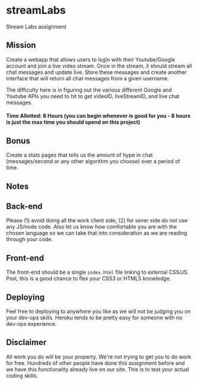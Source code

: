 # streamLabs
Stream Labs assignment

## Mission

Create a webapp that allows users to login with their Youtube/Google account and
join a live video stream. Once in the stream, it should stream all chat messages
and update live. Store these messages and create another interface that will
return all chat messages from a given username.

The difficulty here is in figuring out the various different Google and Youtube APIs you need to hit to get videoID, liveStreamID, and live chat messages.

#### Time Allotted: 8 Hours (you can begin whenever is good for you - 8 hours is just the max time you should spend on this project)

## Bonus

Create a stats pages that tells us the amount of hype in chat (messages/second
or any other algorithm you choose) over a period of time.

## Notes

## Back-end

Please  (1) avoid doing all the work client side, (2) for sever side do not use any JS/node code.
Also let us know how comfortable you are with the chosen language so
we can take that into consideration as we are reading through your code.

## Front-end

The front-end should be a single `index.html` file linking to external CSS/JS.
Psst, this is a good chance to flex your CSS3 or HTML5 knowledge.

## Deploying

Feel free to deploying to anywhere you like as we will not be judging you on
your dev-ops skills. Heroku tends to be pretty easy for someone with no dev-ops
experience.

## Disclaimer

All work you do will be your property. We're not trying to get you to do work for free.
Hundreds of other people have done this assignment before and we have this functionality already live on our site.
This is to test your actual coding skills.
